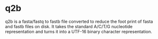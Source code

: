 # q2b

q2b is a fasta/fastq to fastb file converted to reduce the foot print of fasta and fastb files on disk. It takes the standard A/C/T/G nucleotide representation and turns it into a UTF-16 binary character representation.
